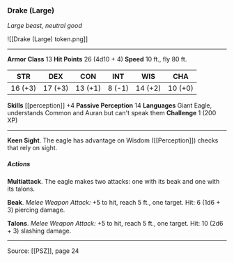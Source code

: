 ### Drake (Large)
_Large beast, neutral good_

![[Drake (Large) token.png]]




---

**Armor Class** 13
**Hit Points** 26 (4d10 + 4)
**Speed** 10 ft., fly 80 ft.

| STR     | DEX     | CON     | INT     | WIS     | CHA     |
|---------|---------|---------|---------|---------|---------|
| 16 (+3) | 17 (+3) | 13 (+1) | 8 (-1) | 14 (+2) | 10 (+0) |

**Skills** [[perception]] +4
**Passive Perception** 14
**Languages** Giant Eagle, understands Common and Auran but can't speak them
**Challenge** 1 (200 XP)

---

**Keen Sight**. The eagle has advantage on Wisdom ([[Perception]]) checks that rely on sight.

##### Actions
**Multiattack**. The eagle makes two attacks: one with its beak and one with its talons.

**Beak**. _Melee Weapon Attack:_ +5 to hit, reach 5 ft., one target. Hit: 6 (1d6 + 3) piercing damage.

**Talons**. _Melee Weapon Attack:_ +5 to hit, reach 5 ft., one target. Hit: 10 (2d6 + 3) slashing damage.


---

Source: [[PSZ]], page 24